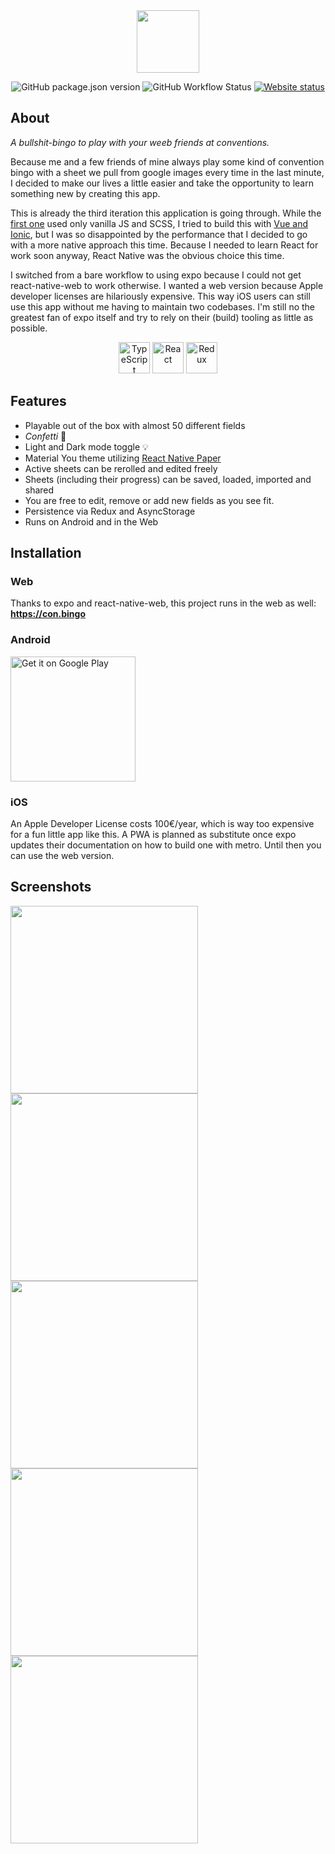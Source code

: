 <div align="center">
<img height="100" src="https://user-images.githubusercontent.com/48137583/230713892-9168a96a-b9c2-447e-95d4-3d0c57a06827.png">

![GitHub package.json version](https://img.shields.io/github/package-json/v/Rankarusu/ConBingo3)
![GitHub Workflow Status](https://img.shields.io/github/actions/workflow/status/Rankarusu/ConBingo3/release.yaml)
[![Website status](https://img.shields.io/website-up-down-green-red/https/con.bingo.svg?label=Website%20status)](https://con.bingo)

</div>

## About

_A bullshit-bingo to play with your weeb friends at conventions._

Because me and a few friends of mine always play some kind of convention bingo with a sheet we pull from google images every time in the last minute, I decided to make our lives a little easier and take the opportunity to learn something new by creating this app.

This is already the third iteration this application is going through. While the [first one](https://github.com/Rankarusu/ConventionBingo) used only vanilla JS and SCSS, I tried to build this with [Vue and Ionic](https://github.com/Rankarusu/ConBingo2), but I was so disappointed by the performance that I decided to go with a more native approach this time. Because I needed to learn React for work soon anyway, React Native was the obvious choice this time.

I switched from a bare workflow to using expo because I could not get react-native-web to work otherwise. I wanted a web version because Apple developer licenses are hilariously expensive. This way iOS users can still use this app without me having to maintain two codebases. I'm still no the greatest fan of expo itself and try to rely on their (build) tooling as little as possible.

<div align="center">
 <img height="50" src="https://user-images.githubusercontent.com/25181517/183890598-19a0ac2d-e88a-4005-a8df-1ee36782fde1.png" alt="TypeScript" title="TypeScript" />
 <img height="50" src="https://user-images.githubusercontent.com/25181517/183897015-94a058a6-b86e-4e42-a37f-bf92061753e5.png" alt="React" title="React" />
 <img height="50" src="https://user-images.githubusercontent.com/25181517/187896150-cc1dcb12-d490-445c-8e4d-1275cd2388d6.png" alt="Redux" title="Redux" />
</div>

## Features

- Playable out of the box with almost 50 different fields
- _Confetti_ 🎉
- Light and Dark mode toggle 💡
- Material You theme utilizing [React Native Paper](https://github.com/callstack/react-native-paper)
- Active sheets can be rerolled and edited freely
- Sheets (including their progress) can be saved, loaded, imported and shared
- You are free to edit, remove or add new fields as you see fit.
- Persistence via Redux and AsyncStorage
- Runs on Android and in the Web

## Installation

### Web

Thanks to expo and react-native-web, this project runs in the web as well: **<https://con.bingo>**

### Android

<a href="https://play.google.com/store/apps/details?id=com.conbingo"><img width="200" alt="Get it on Google Play" src="https://play.google.com/intl/en_us/badges/static/images/badges/en_badge_web_generic.png"/></a>

### iOS

An Apple Developer License costs 100€/year, which is way too expensive for a fun little app like this. A PWA is planned as substitute once expo updates their documentation on how to build one with metro. Until then you can use the web version.

## Screenshots

<p float="left">
<img width="300" src="https://user-images.githubusercontent.com/48137583/230430053-0f87e106-9df3-4887-8adc-9b903d57796e.gif"/>
<img width="300" src="https://user-images.githubusercontent.com/48137583/230430059-beeb9937-5186-45b5-b86b-217535c99620.gif"/>
<img width="300" src="https://user-images.githubusercontent.com/48137583/230430064-82caea70-d6a1-416e-bcd3-3311c9e4a0a4.gif"/>
<img width="300" src="https://user-images.githubusercontent.com/48137583/230430177-5fb10054-4d88-4553-8644-dafc0a8044c1.png"/>
<img width="300" src="https://user-images.githubusercontent.com/48137583/230430188-dc21f076-11ff-4d3c-ba5a-2a0237bde034.png"/>
</p>

